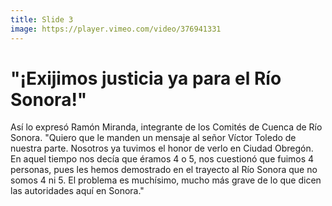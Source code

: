 ```yaml
---
title: Slide 3
image: https://player.vimeo.com/video/376941331
---
```


# "¡Exijimos justicia ya para el Río Sonora!"

Así lo expresó Ramón Miranda, integrante de los Comités de Cuenca de Río Sonora. "Quiero que le manden un mensaje al señor Víctor Toledo de nuestra parte. Nosotros ya tuvimos el honor de verlo en Ciudad Obregón. En aquel tiempo nos decía que éramos 4 o 5, nos cuestionó que fuimos 4 personas, pues les hemos demostrado en el trayecto al Río Sonora que no somos 4 ni 5. El problema es muchísimo, mucho más grave de lo que dicen las autoridades aquí en Sonora."
